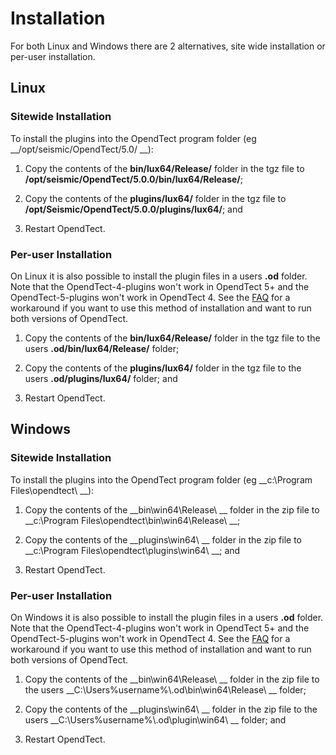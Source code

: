 # Installation

For both Linux and Windows there are 2 alternatives, site wide installation or per-user installation.

## Linux

### Sitewide Installation
To install the plugins into the OpendTect program folder (eg __/opt/seismic/OpendTect/5.0/ __):

1. Copy the contents of the __bin/lux64/Release/__ folder in the tgz file to __/opt/seismic/OpendTect/5.0.0/bin/lux64/Release/__;

2. Copy the contents of the __plugins/lux64/__ folder in the tgz file to __/opt/Seismic/OpendTect/5.0.0/plugins/lux64/__; and

3. Restart OpendTect.

### Per-user Installation

On Linux it is also possible to install the plugin files in a users __.od__ folder. Note that the OpendTect-4-plugins won't work in OpendTect 5+ and the OpendTect-5-plugins won't work in OpendTect 4. See the [FAQ](faq.md) for a workaround if you want to use this method of installation and want to run both versions of OpendTect.

1. Copy the contents of the __bin/lux64/Release/__ folder in the tgz file to the users __.od/bin/lux64/Release/__ folder;

2. Copy the contents of the __plugins/lux64/__ folder in the tgz file to the users __.od/plugins/lux64/__ folder; and

3. Restart OpendTect.

## Windows

### Sitewide Installation
To install the plugins into the OpendTect program folder (eg __c:\Program Files\opendtect\ __):

1. Copy the contents of the __bin\win64\Release\ __ folder in the zip file to __c:\Program Files\opendtect\bin\win64\Release\ __;

2. Copy the contents of the __plugins\win64\ __ folder in the zip file to __c:\Program Files\opendtect\plugins\win64\ __; and

3. Restart OpendTect.

### Per-user Installation

On Windows it is also possible to install the plugin files in a users __.od__ folder. Note that the OpendTect-4-plugins won't work in OpendTect 5+ and the OpendTect-5-plugins won't work in OpendTect 4. See the [FAQ](faq.md) for a workaround if you want to use this method of installation and want to run both versions of OpendTect.

1. Copy the contents of the __bin\win64\Release\ __ folder in the zip file to the users __C:\Users\%username%\\.od\bin\win64\Release\ __ folder;

2. Copy the contents of the __plugins\win64\ __ folder in the zip file to the users __C:\Users\%username%\\.od\plugin\win64\ __ folder; and

3. Restart OpendTect.